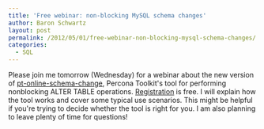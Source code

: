 ```yaml
---
title: 'Free webinar: non-blocking MySQL schema changes'
author: Baron Schwartz
layout: post
permalink: /2012/05/01/free-webinar-non-blocking-mysql-schema-changes/
categories:
  - SQL
---
```

Please join me tomorrow (Wednesday) for a webinar about the new version of [pt-online-schema-change][1], Percona Toolkit's tool for performing nonblocking ALTER TABLE operations. [Registration][2] is free. I will explain how the tool works and cover some typical use scenarios. This might be helpful if you're trying to decide whether the tool is right for you. I am also planning to leave plenty of time for questions!

 [1]: http://www.percona.com/doc/percona-toolkit/2.1/pt-online-schema-change.html
 [2]: http://www.percona.com/webinars/2012-05-02-zero-downtime-schema-changes-in-mysql/

